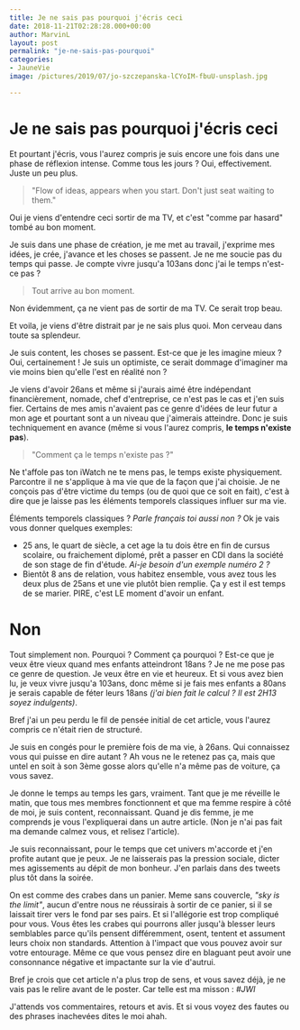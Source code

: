 ```yaml
---
title: Je ne sais pas pourquoi j'écris ceci
date: 2018-11-21T02:28:28.000+00:00
author: MarvinL
layout: post
permalink: "je-ne-sais-pas-pourquoi"
categories:
- JauneVie
image: /pictures/2019/07/jo-szczepanska-lCYoIM-fbuU-unsplash.jpg

---
```

# Je ne sais pas pourquoi j'écris ceci

Et pourtant j'écris, vous l'aurez compris je suis encore une fois dans une phase de réflexion intense. 
Comme tous les jours ? Oui, effectivement. Juste un peu plus.
>"Flow of ideas, appears when you start. Don't just seat waiting to them."

Oui je viens d'entendre ceci sortir de ma TV, et c'est "comme par hasard" tombé au bon moment. 

Je suis dans une phase de création, je me met au travail, j'exprime mes idées, je crée, j'avance et les choses se passent. Je ne me soucie pas du temps qui passe. 
Je compte vivre jusqu'a 103ans donc j'ai le temps n'est-ce pas ? 

> Tout arrive au bon moment.

Non évidemment, ça ne vient pas de sortir de ma TV. Ce serait trop beau. 

Et voila, je viens d'être distrait par je ne sais plus quoi. Mon cerveau dans toute sa splendeur. 

Je suis content, les choses se passent. Est-ce que je les imagine mieux ? Oui, certainement ! Je suis un optimiste, ce serait dommage d'imaginer ma vie moins bien qu'elle l'est en réalité non ?

Je viens d'avoir 26ans et même si j'aurais aimé être indépendant financièrement, nomade, chef d'entreprise, ce n'est pas le cas et j'en suis fier. Certains de mes amis n'avaient pas ce genre d'idées de leur futur a mon age et pourtant sont a un niveau que j'aimerais atteindre. Donc je suis techniquement en avance (même si vous l'aurez compris, **le temps n'existe pas**).

>"Comment ça le temps n'existe pas ?"

Ne t'affole pas ton iWatch ne te mens pas, le temps existe physiquement. Parcontre il ne s'applique à ma vie que de la façon que j'ai choisie. Je ne conçois pas d'être victime du temps (ou de quoi que ce soit en fait), c'est à dire que je laisse pas les éléments temporels classiques influer sur ma vie. 

Éléments temporels classiques ? *Parle français toi aussi non ?*
Ok je vais vous donner quelques exemples: 
+ 25 ans, le quart de siècle, a cet age la tu dois être en fin de cursus scolaire, ou fraichement diplomé, prêt a passer en CDI dans la société de son stage de fin d'étude. 
*Ai-je besoin d'un exemple numéro 2 ?*
+ Bientôt 8 ans de relation, vous habitez ensemble, vous avez tous les deux plus de 25ans et une vie plutôt bien remplie. Ça y est il est temps de se marier. PIRE, c'est LE moment d'avoir un enfant. 
# Non
Tout simplement non.
Pourquoi ? Comment ça pourquoi ? 
Est-ce que je veux être vieux quand mes enfants atteindront 18ans ?  Je ne me pose pas ce genre de question. Je veux être en vie et heureux. 
Et si vous avez bien lu, je veux vivre jusqu'a 103ans, donc même si je fais mes enfants a 80ans je serais capable de féter leurs 18ans *(j'ai bien fait le calcul ? Il est 2H13 soyez indulgents)*.

Bref j'ai un peu perdu le fil de pensée initial de cet article, vous l'aurez compris ce n'était rien de structuré.

Je suis en congés pour le première fois de ma vie, à 26ans. 
Qui connaissez vous qui puisse en dire autant ?  Ah vous ne le retenez pas ça, mais que untel en soit à son 3ème gosse alors qu'elle n'a même pas de voiture, ça vous savez. 

Je donne le temps au temps les gars, vraiment. Tant que je me réveille le matin, que tous mes membres fonctionnent et que ma femme respire à côté de moi, je suis content, reconnaissant. 
Quand je dis femme, je me comprends je vous l'expliquerai dans un autre article. (Non je n'ai pas fait ma demande calmez vous, et relisez l'article).

Je suis reconnaissant, pour le temps que cet univers m'accorde et j'en profite autant que je peux.
Je ne laisserais pas la pression sociale, dicter mes agissements au dépit de mon bonheur. J'en parlais dans des tweets plus tôt dans la soirée. 

On est comme des crabes dans un panier. Meme sans couvercle, *"sky is the limit"*, aucun d'entre nous ne réussirais à sortir de ce panier, si il se laissait tirer vers le fond par ses pairs. Et si l'allégorie est trop compliqué pour vous. 
Vous êtes les crabes qui pourrons aller jusqu'à blesser leurs semblables parce qu'ils pensent différemment, osent, tentent et assument leurs choix non standards.
Attention à l'impact que vous pouvez avoir sur votre entourage. Même ce que vous pensez dire en blaguant peut avoir une consonnance négative et impactante sur la vie d'autrui. 

Bref je crois que cet article n'a plus trop de sens, et vous savez déjà,  je ne vais pas le relire avant de le poster. 
Car telle est ma misson : *#JWI* 

J'attends vos commentaires, retours et avis. Et si vous voyez des fautes ou des phrases inachevées dites le moi ahah.
